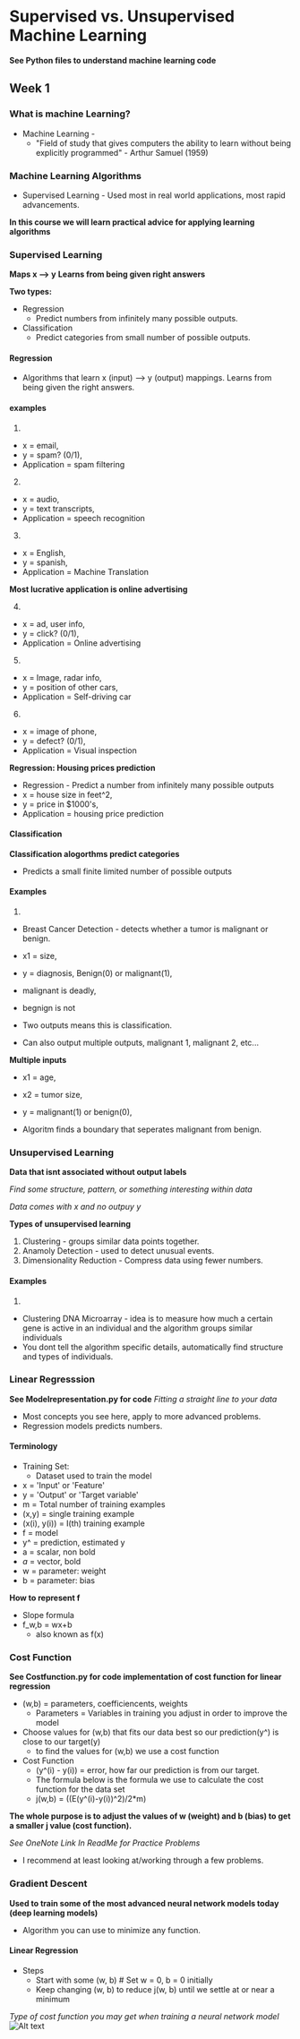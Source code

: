 # Supervised vs. Unsupervised Machine Learning

**See Python files to understand machine learning code**

## Week 1

### What is machine Learning?

- Machine Learning -
    - "Field of study that gives computers the ability to learn without being explicitly programmed" - Arthur Samuel (1959)

### Machine Learning Algorithms

- Supervised Learning - Used most in real world applications, most rapid advancements.

**In this course we will learn practical advice for applying learning algorithms**

### Supervised Learning

**Maps x --> y**
**Learns from being given right answers**

**Two types:**
- Regression
    - Predict numbers from infinitely many possible outputs.
- Classification
    - Predict categories from small number of possible outputs.

#### Regression

- Algorithms that learn x (input) --> y (output) mappings. Learns from being given the right answers.

#### examples

1. 
- x = email,
- y = spam? (0/1),
- Application = spam filtering

2. 
- x = audio,
- y = text transcripts,
- Application = speech recognition

3. 
- x = English,
- y = spanish,
- Application = Machine Translation

**Most lucrative application is online advertising**

4. 
- x = ad, user info,
- y = click? (0/1),
- Application = Online advertising

5. 
- x = Image, radar info,
- y = position of other cars,
- Application = Self-driving car

6. 
- x = image of phone,
- y = defect? (0/1),
- Application = Visual inspection


**Regression: Housing prices prediction**

- Regression - Predict a number from infinitely many possible outputs
- x = house size in feet^2,
- y = price in $1000's,
- Application = housing price prediction

#### Classification

**Classification alogorthms predict categories**
- Predicts a small finite limited number of possible outputs

#### Examples

1. 
- Breast Cancer Detection - detects whether a tumor is malignant or benign.
- x1 = size,
- y = diagnosis, Benign(0) or malignant(1),
- malignant is deadly,
- begnign is not

- Two outputs means this is classification.
- Can also output multiple outputs, malignant 1, malignant 2, etc...

**Multiple inputs**

- x1 = age,
- x2 = tumor size,
- y = malignant(1) or benign(0),

- Algoritm finds a boundary that seperates malignant from benign.

### Unsupervised Learning

**Data that isnt associated without output labels**

*Find some structure, pattern, or something interesting within data*

*Data comes with x and no outpuy y*

**Types of unsupervised learning**
1. Clustering - groups similar data points together.
2. Anamoly Detection - used to detect unusual events.
3. Dimensionality Reduction - Compress data using fewer numbers.

#### Examples

1. 
- Clustering DNA Microarray - idea is to measure how much a certain gene is active in an individual and the algorithm groups similar individuals
- You dont tell the algorithm specific details, automatically find structure and types of individuals.

### Linear Regresssion
**See Modelrepresentation.py for code**
*Fitting a straight line to your data*

- Most concepts you see here, apply to more advanced problems.
- Regression models predicts numbers.

#### Terminology

- Training Set: 
    - Dataset used to train the model
- x = 'Input' or 'Feature'
- y = 'Output' or 'Target variable'
- m = Total number of training examples
- (x,y) = single training example
- (x(i), y(i)) = I(th) training example
- f = model
- y^ = prediction, estimated y
- a = scalar, non bold
- *a* = vector, bold
- w = parameter: weight
- b = parameter: bias

**How to represent f**

- Slope formula
- f_w,b = wx+b
    - also known as f(x)

### Cost Function

**See Costfunction.py for code implementation of cost function for linear regression**

- (w,b) = parameters, coefficiencents, weights
    - Parameters = Variables in training you adjust in order to improve the model
- Choose values for (w,b) that fits our data best so our prediction(y^) is close to our target(y)
    - to find the values for (w,b) we use a cost function
- Cost Function
    - (y^(i) - y(i)) = error, how far our prediction is from our target.
    - The formula below is the formula we use to calculate the cost function for the data set
    - j(w,b) = ((E(y^(i)-y(i))^2)/2*m)

**The whole purpose is to adjust the values of w (weight) and b (bias) to get a smaller j value (cost function).**

*See OneNote Link In ReadMe for Practice Problems*
- I recommend at least looking at/working through a few problems.

### Gradient Descent

**Used to train some of the most advanced neural network models today (deep learning models)**

- Algorithm you can use to minimize any function.

#### Linear Regression

- Steps
    - Start with some (w, b) # Set w = 0, b = 0 initially
    - Keep changing (w, b) to reduce j(w, b) until we settle at or near a minimum

*Type of cost function you may get when training a neural network model*
![Alt text](image.png)